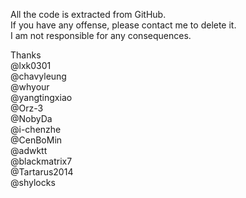 All the code is extracted from GitHub.   
If you have any offense, please contact me to delete it.   
I am not responsible for any consequences.  

Thanks  
@lxk0301  
@chavyleung  
@whyour  
@yangtingxiao  
@Orz-3  
@NobyDa  
@i-chenzhe  
@CenBoMin  
@adwktt  
@blackmatrix7  
@Tartarus2014  
@shylocks
